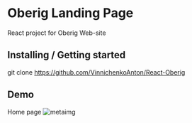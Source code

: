 # Oberig Landing Page

React project for Oberig Web-site

## Installing / Getting started

git clone https://github.com/VinnichenkoAnton/React-Oberig

## Demo

Home page
![metaimg](https://user-images.githubusercontent.com/70747904/208289771-c5bc0010-85d9-4e4a-883f-195d1b3f1b80.jpg)
